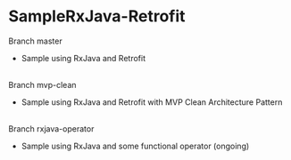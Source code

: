 # SampleRxJava-Retrofit

Branch master<br>
<ul><li>Sample using RxJava and Retrofit</li></ul>
<br>
Branch mvp-clean<br>
<ul><li>Sample using RxJava and Retrofit with MVP Clean Architecture Pattern</li></ul>
<br>
Branch rxjava-operator<br>
<ul><li>Sample using RxJava and some functional operator (ongoing)</li></ul>

